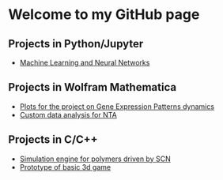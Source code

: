 # Welcome to my GitHub page 

## Projects in Python/Jupyter
* [Machine Learning and Neural Networks](https://github.com/maciej-majka/machine_learning_course)

## Projects in Wolfram Mathematica

* [Plots for the project on Gene Expression Patterns dynamics](https://github.com/maciej-majka/mathematica_GEPs)
* [Custom data analysis for NTA](https://github.com/maciej-majka/mathematica_NTA)

## Projects in C/C++
* [Simulation engine for polymers driven by SCN](https://github.com/maciej-majka/simulation_SCN)
* [Prototype of basic 3d game](https://github.com/maciej-majka/3d_game)


<!--
**maciej-majka/maciej-majka** is a ✨ _special_ ✨ repository because its `README.md` (this file) appears on your GitHub profile.

Here are some ideas to get you started:

- 🔭 I’m currently working on ...
- 🌱 I’m currently learning ...
- 👯 I’m looking to collaborate on ...
- 🤔 I’m looking for help with ...
- 💬 Ask me about ...
- 📫 How to reach me: ...
- 😄 Pronouns: ...
- ⚡ Fun fact: ...
-->
